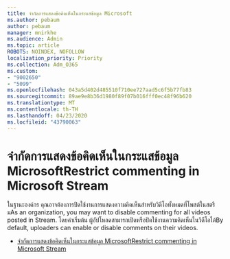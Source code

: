 ```yaml
---
title: จํากัดการแสดงข้อคิดเห็นในกระแสข้อมูล Microsoft
ms.author: pebaum
author: pebaum
manager: mnirkhe
ms.audience: Admin
ms.topic: article
ROBOTS: NOINDEX, NOFOLLOW
localization_priority: Priority
ms.collection: Adm_O365
ms.custom:
- "9002650"
- "5099"
ms.openlocfilehash: 043a5d402d485510f710ee727aad5c6f5b77fb83
ms.sourcegitcommit: 89ae9e8b36d1980f89f07b016fff0ec48f96b620
ms.translationtype: MT
ms.contentlocale: th-TH
ms.lasthandoff: 04/23/2020
ms.locfileid: "43790063"
---
```

# <a name="restrict-commenting-in-microsoft-stream"></a><span data-ttu-id="626c9-102">จํากัดการแสดงข้อคิดเห็นในกระแสข้อมูล Microsoft</span><span class="sxs-lookup"><span data-stu-id="626c9-102">Restrict commenting in Microsoft Stream</span></span>

<span data-ttu-id="626c9-103">ในฐานะองค์กร คุณอาจต้องการปิดใช้งานการแสดงความคิดเห็นสําหรับวิดีโอทั้งหมดที่โพสต์ในสตรีม</span><span class="sxs-lookup"><span data-stu-id="626c9-103">As an organization, you may want to disable commenting for all videos posted in Stream.</span></span> <span data-ttu-id="626c9-104">โดยค่าเริ่มต้น ผู้อัปโหลดสามารถเปิดหรือปิดใช้งานความคิดเห็นในวิดีโอได้</span><span class="sxs-lookup"><span data-stu-id="626c9-104">By default, uploaders can enable or disable comments on their videos.</span></span>

- [<span data-ttu-id="626c9-105">จํากัดการแสดงข้อคิดเห็นในกระแสข้อมูล Microsoft</span><span class="sxs-lookup"><span data-stu-id="626c9-105">Restrict commenting in Microsoft Stream</span></span>](https://docs.microsoft.com/stream/portal-disable-comments)
